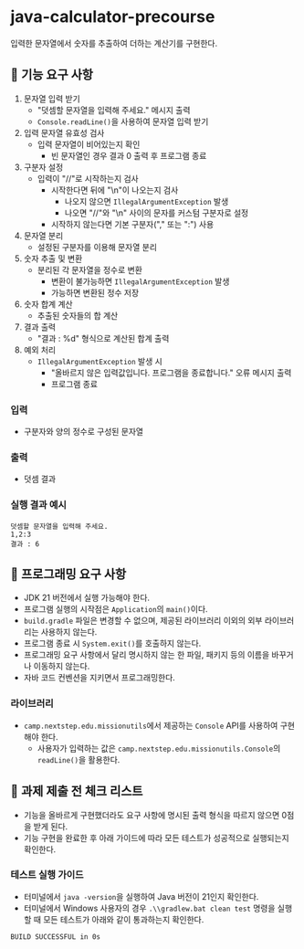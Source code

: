 # java-calculator-precourse
입력한 문자열에서 숫자를 추출하여 더하는 계산기를 구현한다.

## 🚀 기능 요구 사항
1. 문자열 입력 받기
   - "덧셈할 문자열을 입력해 주세요." 메시지 출력
   - `Console.readLine()`을 사용하여 문자열 입력 받기
2. 입력 문자열 유효성 검사
   - 입력 문자열이 비어있는지 확인
     - 빈 문자열인 경우 결과 0 출력 후 프로그램 종료
3. 구분자 설정
   - 입력이 "//"로 시작하는지 검사
     - 시작한다면 뒤에 "\n"이 나오는지 검사
       - 나오지 않으면 `IllegalArgumentException` 발생
       - 나오면 "//"와 "\n" 사이의 문자를 커스텀 구분자로 설정
     - 시작하지 않는다면 기본 구분자("," 또는 ":") 사용
4. 문자열 분리
   - 설정된 구분자를 이용해 문자열 분리
5. 숫자 추출 및 변환
   - 분리된 각 문자열을 정수로 변환
     - 변환이 불가능하면 `IllegalArgumentException` 발생
     - 가능하면 변환된 정수 저장
6. 숫자 합계 계산
   - 추출된 숫자들의 합 계산
7. 결과 출력
   - "결과 : %d" 형식으로 계산된 합계 출력
8. 예외 처리
   - `IllegalArgumentException` 발생 시
     - "올바르지 않은 입력값입니다. 프로그램을 종료합니다." 오류 메시지 출력
     - 프로그램 종료

### 입력
- 구분자와 양의 정수로 구성된 문자열

### 출력
- 덧셈 결과

### 실행 결과 예시
````
덧셈할 문자열을 입력해 주세요.
1,2:3
결과 : 6
````

## 🎯 프로그래밍 요구 사항
- JDK 21 버전에서 실행 가능해야 한다.
- 프로그램 실행의 시작점은 `Application`의 `main()`이다.
- `build.gradle` 파일은 변경할 수 없으며, 제공된 라이브러리 이외의 외부 라이브러리는 사용하지 않는다.
- 프로그램 종료 시 `System.exit()`를 호출하지 않는다.
- 프로그래밍 요구 사항에서 달리 명시하지 않는 한 파일, 패키지 등의 이름을 바꾸거나 이동하지 않는다.
- 자바 코드 컨벤션을 지키면서 프로그래밍한다.

### 라이브러리
- `camp.nextstep.edu.missionutils`에서 제공하는 `Console` API를 사용하여 구현해야 한다.
  - 사용자가 입력하는 값은 `camp.nextstep.edu.missionutils.Console`의 `readLine()`을 활용한다.

## 🚨 과제 제출 전 체크 리스트
- 기능을 올바르게 구현했더라도 요구 사항에 명시된 출력 형식을 따르지 않으면 0점을 받게 된다.
- 기능 구현을 완료한 후 아래 가이드에 따라 모든 테스트가 성공적으로 실행되는지 확인한다.

### 테스트 실행 가이드
- 터미널에서 `java -version`을 실행하여 Java 버전이 21인지 확인한다.
- 터미널에서 Windows 사용자의 경우 `.\\gradlew.bat clean test` 명령을 실행할 때 모든 테스트가 아래와 같이 통과하는지 확인한다.
````
BUILD SUCCESSFUL in 0s
````
  
